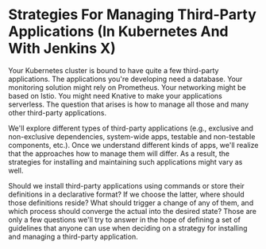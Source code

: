# Strategies For Managing Third-Party Applications (In Kubernetes And With Jenkins X)

Your Kubernetes cluster is bound to have quite a few third-party applications. The applications you're developing need a database. Your monitoring solution might rely on Prometheus. Your networking might be based on Istio. You might need Knative to make your applications serverless. The question that arises is how to manage all those and many other third-party applications.

We'll explore different types of third-party applications (e.g., exclusive and non-exclusive dependencies, system-wide apps, testable and non-testable components, etc.). Once we understand different kinds of apps, we'll realize that the approaches how to manage them will differ. As a result, the strategies for installing and maintaining such applications might vary as well.

Should we install third-party applications using commands or store their definitions in a declarative format? If we choose the latter, where should those definitions reside? What should trigger a change of any of them, and which process should converge the actual into the desired state? Those are only a few questions we'll try to answer in the hope of defining a set of guidelines that anyone can use when deciding on a strategy for installing and managing a third-party application.
